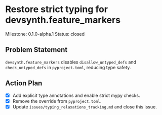 # Restore strict typing for devsynth.feature_markers
Milestone: 0.1.0-alpha.1
Status: closed

## Problem Statement
`devsynth.feature_markers` disables `disallow_untyped_defs` and `check_untyped_defs` in `pyproject.toml`, reducing type safety.

## Action Plan
- [x] Add explicit type annotations and enable strict mypy checks.
- [x] Remove the override from `pyproject.toml`.
- [x] Update `issues/typing_relaxations_tracking.md` and close this issue.

